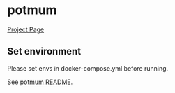 # potmum

[Project Page](https://github.com/rutan/potmum)

## Set environment

Please set envs in docker-compose.yml before running.

See [potmum README](https://github.com/rutan/potmum#environment-variables).
